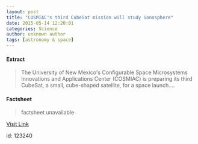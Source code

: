 ```yaml
---
layout: post
title: "COSMIAC's third CubeSat mission will study ionosphere"
date: 2015-05-14 12:20:01
categories: Science
author: unknown author
tags: [astronomy & space]
---
```



#### Extract
>The University of New Mexico's Configurable Space Microsystems Innovations and Applications Center (COSMIAC) is preparing its third CubeSat, a small, cube-shaped satellite, for a space launch....

#### Factsheet
>factsheet unavailable

[Visit Link](http://phys.org/news350806749.html)

id:  123240


